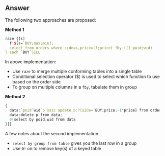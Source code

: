 ## Answer
The following two approaches are proposed:

**Method 1**

```q
raze {[s]
  f:$[s=`BUY;max;min];
  select from orders where side=s,price=(f;price) fby ([] poid;wid)
} each `BUY`SELL
```
In above implementation:

- Use ``raze`` to merge multiple conforming tables into a single table
- Conditional selection operator ($) is used to select which function to use based on the order side
- To group on multiple columns in a ``fby``, tabulate them in group

**Method 2**

```q
{
  data:`poid`wid`p xasc update p:?[side=`BUY;price;-1*price] from orders;
  data:delete p from data;
  0!select by poid,wid from data
}[]
```

A few notes about the second implementation:

- ``select by group from table`` gives you the last row in a group
- Use ``0!`` on to remove key(s) of a keyed table
